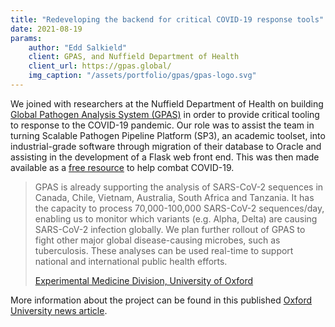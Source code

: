 ```yaml
---
title: "Redeveloping the backend for critical COVID-19 response tools"
date: 2021-08-19
params:
    author: "Edd Salkield"
    client: GPAS, and Nuffield Department of Health
    client_url: https://gpas.global/
    img_caption: "/assets/portfolio/gpas/gpas-logo.svg"
---
```


We joined with researchers at the Nuffield Department of Health on building [Global Pathogen Analysis System (GPAS)](https://gpas.global/) in order to provide critical tooling to response to the COVID-19 pandemic.
Our role was to assist the team in turning Scalable Pathogen Pipeline Platform (SP3), an academic toolset, into industrial-grade software through migration of their database to Oracle and assisting in the development of a Flask web front end.
This was then made available as a [free resource](https://web.archive.org/web/20210922212014/https://www.gpas.cloud/) to help combat COVID-19.

> GPAS is already supporting the analysis of SARS-CoV-2 sequences in Canada, Chile, Vietnam, Australia, South Africa and Tanzania. It has the capacity to process 70,000-100,000 SARS-CoV-2 sequences/day, enabling us to monitor which variants (e.g. Alpha, Delta) are causing SARS-CoV-2 infection globally. We plan further rollout of GPAS to fight other major global disease-causing microbes, such as tuberculosis. These analyses can be used real-time to support national and international public health efforts.
>
> [Experimental Medicine Division, University of Oxford](https://www.expmedndm.ox.ac.uk/modernising-medical-microbiology/projects/iord)

More information about the project can be found in this published [Oxford University news article](https://www.ox.ac.uk/news/2021-09-20-university-oxford-and-oracle-cloud-system-helping-researchers-identify-covid-19).
